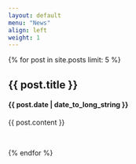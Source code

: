 ```yaml
---
layout: default
menu: "News"
align: left
weight: 1
---
```


{% for post in site.posts limit: 5 %}

<div class="row-fluid">
  <div class="span12">
    <h2>{{ post.title }}</h2>
    <h4>{{ post.date | date_to_long_string }}</h4>
    <p>{{ post.content }}</p>
  </div>
</div>
<br/>

{% endfor %}
